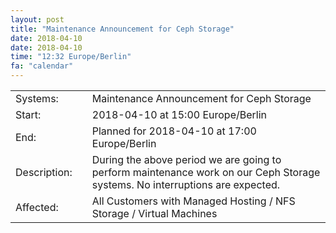 ```yaml
---
layout: post
title: "Maintenance Announcement for Ceph Storage"
date: 2018-04-10
date: 2018-04-10
time: "12:32 Europe/Berlin"
fa: "calendar"
---
```


|                   |   |                                                                      |
|-------------------|---|----------------------------------------------------------------------|
| Systems:          |   | Maintenance Announcement for Ceph Storage|
| Start:            |   | 2018-04-10 at 15:00 Europe/Berlin |
| End:              |   | Planned for 2018-04-10 at 17:00  Europe/Berlin |
| Description:      |   | During the above period we are going to perform maintenance work on our Ceph Storage systems. No interruptions are expected. |
| Affected:         |   |All Customers with Managed Hosting / NFS Storage / Virtual Machines |
